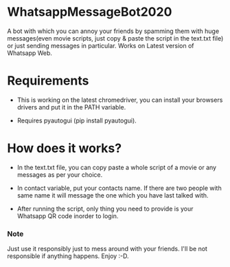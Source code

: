# WhatsappMessageBot2020
 A  bot with which you can annoy your friends by spamming them with huge messages(even movie scripts, just copy & paste the script in the text.txt file) or just sending messages in particular. Works on Latest version of Whatsapp Web.

# Requirements

* This is working on the latest chromedriver, you can install your browsers drivers and put it in the PATH variable.

* Requires pyautogui (pip install pyautogui).

# How does it works?

* In the text.txt file, you can copy paste a whole script of a movie or any messages as per your choice. 

* In contact variable, put your contacts name. If there are two people with same name it will message the one which you have last talked with.

* After running the script, only thing you need to provide is your Whatsapp QR code inorder to login.

### Note

Just use it responsibly just to mess around with your friends. I'll be not responsible if anything happens. Enjoy :-D.
